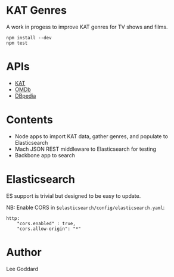 # KAT Genres

A work in progess to improve KAT genres for TV shows and films.

    npm install --dev
    npm test

# APIs

* [KAT](https://kat.cr/api)
* [OMDb](http://omdbapi.com)
* [DBpedia](http://dbpedia.org)

# Contents

* Node apps to import KAT data, gather genres, and populate to Elasticsearch
* Mach JSON REST middleware to Elasticsearch for testing
* Backbone app to search

# Elasticsearch

ES support is trivial but designed to be easy to update.

NB: Enable CORS in `$elasticsearch/config/elasticsearch.yaml`:

```
http:
    "cors.enabled" : true,
    "cors.allow-origin": "*"
```

# Author

Lee Goddard
